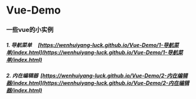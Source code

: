 # Vue-Demo
### 一些vue的小实例

##### 1. 导航菜单        [https://wenhuiyang-luck.github.io/Vue-Demo/1-导航菜单/index.html](https://wenhuiyang-luck.github.io/Vue-Demo/1-导航菜单/index.html)

##### 2. 内在编辑器  [https://wenhuiyang-luck.github.io/Vue-Demo/2-内在编辑器/index.html](https://wenhuiyang-luck.github.io/Vue-Demo/2-内在编辑器/index.html)

